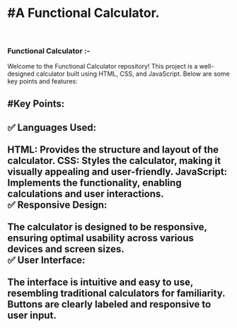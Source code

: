 <h1>#A Functional Calculator.</h1>
<br>
<h3>Functional Calculator :- </h3>
Welcome to the Functional Calculator repository! This project is a well-designed calculator built using HTML, CSS, and JavaScript. Below are some key points and features:
<br>
<h2>#Key Points:<h2>
✅ Languages Used:
  <br>
  <br>
HTML: Provides the structure and layout of the calculator.
CSS: Styles the calculator, making it visually appealing and user-friendly.
JavaScript: Implements the functionality, enabling calculations and user interactions.
  <br>
✅ Responsive Design:
  <br>
  <br>
The calculator is designed to be responsive, ensuring optimal usability across various devices and screen sizes.
  <br>
✅ User Interface:
  <br>
  <br>
The interface is intuitive and easy to use, resembling traditional calculators for familiarity.
Buttons are clearly labeled and responsive to user input.
